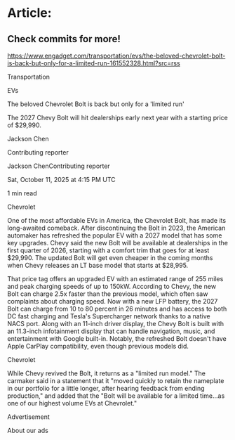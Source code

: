 # Article:

## Check commits for more!
https://www.engadget.com/transportation/evs/the-beloved-chevrolet-bolt-is-back-but-only-for-a-limited-run-161552328.html?src=rss

Transportation

EVs

The beloved Chevrolet Bolt is back but only for a 'limited run'

The 2027 Chevy Bolt will hit dealerships early next year with a starting price of $29,990.

Jackson Chen

Contributing reporter

Jackson ChenContributing reporter

Sat, October 11, 2025 at 4:15 PM UTC

1 min read

Chevrolet

One of the most affordable EVs in America, the Chevrolet Bolt, has made its long-awaited comeback. After discontinuing the Bolt in 2023, the American automaker has refreshed the popular EV with a 2027 model that has some key upgrades. Chevy said the new Bolt will be available at dealerships in the first quarter of 2026, starting with a comfort trim that goes for at least $29,990. The updated Bolt will get even cheaper in the coming months when Chevy releases an LT base model that starts at $28,995.

That price tag offers an upgraded EV with an estimated range of 255 miles and peak charging speeds of up to 150kW. According to Chevy, the new Bolt can charge 2.5x faster than the previous model, which often saw complaints about charging speed. Now with a new LFP battery, the 2027 Bolt can charge from 10 to 80 percent in 26 minutes and has access to both DC fast charging and Tesla's Supercharger network thanks to a native NACS port. Along with an 11-inch driver display, the Chevy Bolt is built with an 11.3-inch infotainment display that can handle navigation, music, and entertainment with Google built-in. Notably, the refreshed Bolt doesn't have Apple CarPlay compatibility, even though previous models did.

Chevrolet

While Chevy revived the Bolt, it returns as a "limited run model." The carmaker said in a statement that it "moved quickly to retain the nameplate in our portfolio for a little longer, after hearing feedback from ending production," and added that the "Bolt will be available for a limited time...as one of our highest volume EVs at Chevrolet."

Advertisement

About our ads